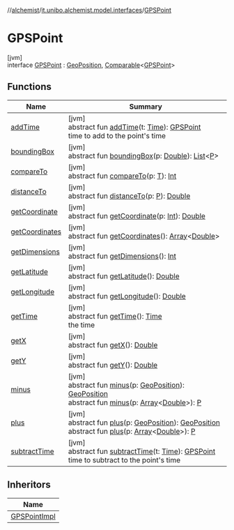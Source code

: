 //[alchemist](../../../index.md)/[it.unibo.alchemist.model.interfaces](../index.md)/[GPSPoint](index.md)

# GPSPoint

[jvm]\
interface [GPSPoint](index.md) : [GeoPosition](../-geo-position/index.md), [Comparable](https://docs.oracle.com/javase/8/docs/api/java/lang/Comparable.html)<[GPSPoint](index.md)>

## Functions

| Name | Summary |
|---|---|
| [addTime](add-time.md) | [jvm]<br>abstract fun [addTime](add-time.md)(t: [Time](../-time/index.md)): [GPSPoint](index.md)<br>time to add to the point's time |
| [boundingBox](index.md#-1470108373%2FFunctions%2F-267951372) | [jvm]<br>abstract fun [boundingBox](index.md#-1470108373%2FFunctions%2F-267951372)(p: [Double](https://kotlinlang.org/api/latest/jvm/stdlib/kotlin/-double/index.html)): [List](https://docs.oracle.com/javase/8/docs/api/java/util/List.html)<[P](../../it.unibo.alchemist.model.implementations.movestrategies.routing/-ignore-streets/index.md)> |
| [compareTo](index.md#-1554281679%2FFunctions%2F-267951372) | [jvm]<br>abstract fun [compareTo](index.md#-1554281679%2FFunctions%2F-267951372)(p: [T](../../it.unibo.alchemist.model.implementations.movestrategies.target/-follow-target-on-map/index.md)): [Int](https://kotlinlang.org/api/latest/jvm/stdlib/kotlin/-int/index.html) |
| [distanceTo](index.md#-346428117%2FFunctions%2F-267951372) | [jvm]<br>abstract fun [distanceTo](index.md#-346428117%2FFunctions%2F-267951372)(p: [P](../../it.unibo.alchemist.model.implementations.movestrategies.routing/-ignore-streets/index.md)): [Double](https://kotlinlang.org/api/latest/jvm/stdlib/kotlin/-double/index.html) |
| [getCoordinate](../-geo-position/get-coordinate.md) | [jvm]<br>abstract fun [getCoordinate](../-geo-position/get-coordinate.md)(p: [Int](https://kotlinlang.org/api/latest/jvm/stdlib/kotlin/-int/index.html)): [Double](https://kotlinlang.org/api/latest/jvm/stdlib/kotlin/-double/index.html) |
| [getCoordinates](index.md#1594970258%2FFunctions%2F-267951372) | [jvm]<br>abstract fun [getCoordinates](index.md#1594970258%2FFunctions%2F-267951372)(): [Array](https://kotlinlang.org/api/latest/jvm/stdlib/kotlin/-array/index.html)<[Double](https://kotlinlang.org/api/latest/jvm/stdlib/kotlin/-double/index.html)> |
| [getDimensions](index.md#-269418464%2FFunctions%2F-267951372) | [jvm]<br>abstract fun [getDimensions](index.md#-269418464%2FFunctions%2F-267951372)(): [Int](https://kotlinlang.org/api/latest/jvm/stdlib/kotlin/-int/index.html) |
| [getLatitude](../-geo-position/get-latitude.md) | [jvm]<br>abstract fun [getLatitude](../-geo-position/get-latitude.md)(): [Double](https://kotlinlang.org/api/latest/jvm/stdlib/kotlin/-double/index.html) |
| [getLongitude](../-geo-position/get-longitude.md) | [jvm]<br>abstract fun [getLongitude](../-geo-position/get-longitude.md)(): [Double](https://kotlinlang.org/api/latest/jvm/stdlib/kotlin/-double/index.html) |
| [getTime](get-time.md) | [jvm]<br>abstract fun [getTime](get-time.md)(): [Time](../-time/index.md)<br>the time |
| [getX](index.md#-585176761%2FFunctions%2F-267951372) | [jvm]<br>abstract fun [getX](index.md#-585176761%2FFunctions%2F-267951372)(): [Double](https://kotlinlang.org/api/latest/jvm/stdlib/kotlin/-double/index.html) |
| [getY](index.md#-554156954%2FFunctions%2F-267951372) | [jvm]<br>abstract fun [getY](index.md#-554156954%2FFunctions%2F-267951372)(): [Double](https://kotlinlang.org/api/latest/jvm/stdlib/kotlin/-double/index.html) |
| [minus](../-geo-position/minus.md) | [jvm]<br>abstract fun [minus](../-geo-position/minus.md)(p: [GeoPosition](../-geo-position/index.md)): [GeoPosition](../-geo-position/index.md)<br>abstract fun [minus](index.md#1854457792%2FFunctions%2F-267951372)(p: [Array](https://kotlinlang.org/api/latest/jvm/stdlib/kotlin/-array/index.html)<[Double](https://kotlinlang.org/api/latest/jvm/stdlib/kotlin/-double/index.html)>): [P](../../it.unibo.alchemist.model.implementations.movestrategies.routing/-ignore-streets/index.md) |
| [plus](../-geo-position/plus.md) | [jvm]<br>abstract fun [plus](../-geo-position/plus.md)(p: [GeoPosition](../-geo-position/index.md)): [GeoPosition](../-geo-position/index.md)<br>abstract fun [plus](index.md#-1455048310%2FFunctions%2F-267951372)(p: [Array](https://kotlinlang.org/api/latest/jvm/stdlib/kotlin/-array/index.html)<[Double](https://kotlinlang.org/api/latest/jvm/stdlib/kotlin/-double/index.html)>): [P](../../it.unibo.alchemist.model.implementations.movestrategies.routing/-ignore-streets/index.md) |
| [subtractTime](subtract-time.md) | [jvm]<br>abstract fun [subtractTime](subtract-time.md)(t: [Time](../-time/index.md)): [GPSPoint](index.md)<br>time to subtract to the point's time |

## Inheritors

| Name |
|---|
| [GPSPointImpl](../../it.unibo.alchemist.model.implementations.positions/-g-p-s-point-impl/index.md) |
